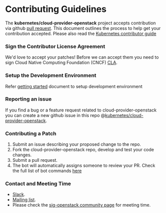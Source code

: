 # Contributing Guidelines

The **kubernetes/cloud-provider-openstack** project accepts contribution via github [pull request](https://help.github.com/articles/about-pull-requests/). This document outlines the process to help get your contribution accepted. Please also read the [Kubernetes contributor guide](https://github.com/kubernetes/community/blob/master/contributors/guide/README.md)

### Sign the Contributor License Agreement

We'd love to accept your patches! Before we can accept them you need to sign Cloud Native Computing Foundation (CNCF) [CLA](https://github.com/kubernetes/community/blob/master/CLA.md).

### Setup the Development Environment 
Refer [getting started](https://github.com/kubernetes/cloud-provider-openstack/blob/master/docs/getting-started-provider-dev.md)  document to setup development environment

### Reporting an issue
If you find a bug or a feature request related to cloud-provider-openstack you can create a new github issue in this repo @[kubernetes/cloud-provider-openstack](https://github.com/kubernetes/cloud-provider-openstack/issues).

### Contributing a Patch
1. Submit an issue describing your proposed change to the repo.
2. Fork the cloud-provider-openstack repo, develop and test your code changes.
3. Submit a pull request.
4. The bot will automatically assigns someone to review your PR. Check the full list of bot commands [here](https://prow.k8s.io/command-help)

### Contact and Meeting Time

* [Slack](https://kubernetes.slack.com/messages/sig-openstack).
* [Mailing list](https://groups.google.com/forum/#!forum/kubernetes-sig-openstack).
* Please check the [sig-openstack community page](https://github.com/kubernetes/community/tree/master/sig-openstack) for meeting time.
